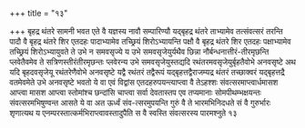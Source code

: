 +++
title = "१३"

+++
बृहद्र थंतरे सामनी भवत एते वै यज्ञस्य नावौ सम्पारिण्यौ यद्बृहद्र थंतरे
ताभ्यामेव तत्संवत्सरं तरन्ति पादौ वै बृहद्र थंतरे शिर एतदहः
पादाभ्यामेव तच्छ्रियं शिरोऽभ्यायन्ति पक्षौ वै बृहद्र
थंतरे शिर एतदहः पक्षाभ्यामेव तच्छ्रियं शिरोऽभ्यायुवते ते उभे न
समवसृज्ये य उभे समवसृजेयुर्यथैव छिन्ना
नौर्बन्धनात्तीरं-तीरमृछन्ति
प्लवेतैवमेव ते सत्रिणस्तीरंतीरमृछन्तः प्लवेरन्य उभे
समवसृजेयुस्तद्यदि रथंतरमवसृजेयुर्बृहतैवोभे
अनवसृष्टे अथ यदि बृहदवसृजेयू रथंतरेणैवोभे अनवसृष्टे यद्वै रथंतरं
तद्वैरूपं यद्बृहत्तद्वैराजम्यद्र थंतरं तच्छाक्वरं
यद्बृहत्तद्रै वतमेवमेते उभे अनवसृष्टे भवतो ये वा एवं
विद्वांस एतदहरुपयन्त्याप्त्वा वै तेऽहश्शः
संवत्सरमाप्त्वार्धमासश आप्त्वा
मासश आप्त्वा स्तोमांश्च छन्दांसि चाप्त्वा सर्वा देवतास्तप एव
तप्यमानाः सोमपीथम्भक्षयन्तः संवत्सरमभिषुण्वन्त आसते ये वा अत
ऊर्ध्वं संव-त्सरमुपयन्ति गुरुं वै ते भारमभिनिदधते सं वै
गुरुर्भारः शृणात्यथ य एनम्परस्तात्कर्मभिराप्त्वावस्तादुपैति स वै स्वस्ति संवत्सरस्य पारमश्नुते
१३




 

